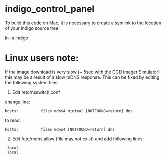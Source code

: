 # indigo_control_panel

To build this code on Mac, it is necessary to create a symlink to the location of your indigo source tree:

ln -s <path-to-indigo> indigo

# Linux users note:
If the image download is very slow (~ 5sec with the CCD Imager Simulator) this may be a result of a slow mDNS response. This can be fixed by editing the following system files:

1. Edit /etc/nsswitch.conf

change line:
```
hosts:          files mdns4_minimal [NOTFOUND=return] dns
```
to read:
```
hosts:          files mdns4 [NOTFOUND=return] dns
```

2. Edit /etc/mdns.allow (file may not exist) and add following lines:
```
.local.
.local
```
